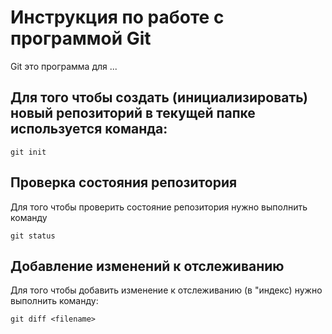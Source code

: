 # Инструкция по работе с программой Git

Git это программа для ...

## Для того чтобы создать (инициализировать) новый репозиторий в текущей папке используется команда:

    git init     

## Проверка состояния репозитория

Для того чтобы проверить состояние репозитория нужно выполнить команду

    git status  

 ## Добавление изменений к отслеживанию

 Для того чтобы добавить изменение к отслеживанию (в "индекс) нужно выполнить команду:

    git diff <filename>

